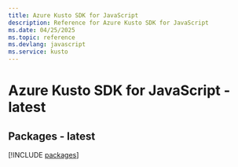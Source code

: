 ```yaml
---
title: Azure Kusto SDK for JavaScript
description: Reference for Azure Kusto SDK for JavaScript
ms.date: 04/25/2025
ms.topic: reference
ms.devlang: javascript
ms.service: kusto
---
```

# Azure Kusto SDK for JavaScript - latest
## Packages - latest
[!INCLUDE [packages](kusto-index.md)]